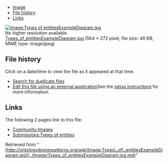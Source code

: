 * [Image](../Image/Types_of_entitiesExampleDiagram.jpg.md#file)
* [File history](../Image/Types_of_entitiesExampleDiagram.jpg.md#filehistory)
* [Links](../Image/Types_of_entitiesExampleDiagram.jpg.md#filelinks)

[![Image:Types of entitiesExampleDiagram.jpg](../../../images/a/ae/Types_of_entitiesExampleDiagram.jpg)](../../../images/a/ae/Types_of_entitiesExampleDiagram.jpg)  
No higher resolution available.  
[Types\_of\_entitiesExampleDiagram.jpg](../../../images/a/ae/Types_of_entitiesExampleDiagram.jpg)‎ (564 × 272 pixel, file size: 46 KB, MIME type: image/jpeg)

## File history

Click on a date/time to view the file as it appeared at that time.



  
* [Search for duplicate files](http://ontologydesignpatterns.org/wiki/Special:FileDuplicateSearch/Types_of_entitiesExampleDiagram.jpg "Special:FileDuplicateSearch/Types of entitiesExampleDiagram.jpg")
* [Edit this file using an external application](http://ontologydesignpatterns.org/wiki/index.php?title=Image:Types_of_entitiesExampleDiagram.jpg&action=edit&externaledit=true&mode=file "Image:Types of entitiesExampleDiagram.jpg")See the [setup instructions](http://www.mediawiki.org/wiki/Manual:External_editors "http://www.mediawiki.org/wiki/Manual:External_editors") for more information.

## Links



The following 2 pages link to this file:


* [Community:Images](../Community/Images.md "Community:Images")
* [Submissions:Types of entities](../Submissions/Types_of_entities.md "Submissions:Types of entities")


Retrieved from "[http://ontologydesignpatterns.org/wiki/Image:Types\_of\_entitiesExampleDiagram.jpg](../Image/Types_of_entitiesExampleDiagram.jpg.md)"